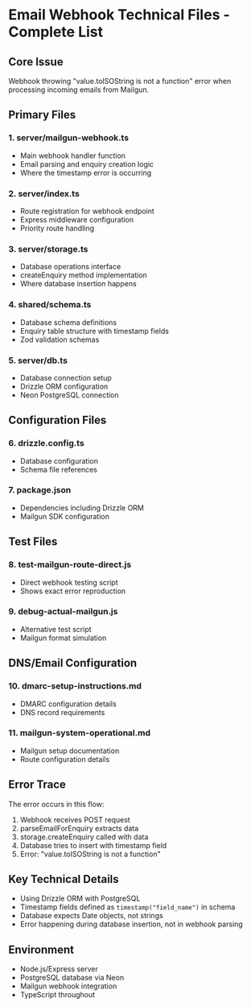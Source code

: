 # Email Webhook Technical Files - Complete List

## Core Issue
Webhook throwing "value.toISOString is not a function" error when processing incoming emails from Mailgun.

## Primary Files

### 1. server/mailgun-webhook.ts
- Main webhook handler function
- Email parsing and enquiry creation logic
- Where the timestamp error is occurring

### 2. server/index.ts
- Route registration for webhook endpoint
- Express middleware configuration
- Priority route handling

### 3. server/storage.ts
- Database operations interface
- createEnquiry method implementation
- Where database insertion happens

### 4. shared/schema.ts
- Database schema definitions
- Enquiry table structure with timestamp fields
- Zod validation schemas

### 5. server/db.ts
- Database connection setup
- Drizzle ORM configuration
- Neon PostgreSQL connection

## Configuration Files

### 6. drizzle.config.ts
- Database configuration
- Schema file references

### 7. package.json
- Dependencies including Drizzle ORM
- Mailgun SDK configuration

## Test Files

### 8. test-mailgun-route-direct.js
- Direct webhook testing script
- Shows exact error reproduction

### 9. debug-actual-mailgun.js
- Alternative test script
- Mailgun format simulation

## DNS/Email Configuration

### 10. dmarc-setup-instructions.md
- DMARC configuration details
- DNS record requirements

### 11. mailgun-system-operational.md
- Mailgun setup documentation
- Route configuration details

## Error Trace
The error occurs in this flow:
1. Webhook receives POST request
2. parseEmailForEnquiry extracts data
3. storage.createEnquiry called with data
4. Database tries to insert with timestamp field
5. Error: "value.toISOString is not a function"

## Key Technical Details
- Using Drizzle ORM with PostgreSQL
- Timestamp fields defined as `timestamp("field_name")` in schema
- Database expects Date objects, not strings
- Error happening during database insertion, not in webhook parsing

## Environment
- Node.js/Express server
- PostgreSQL database via Neon
- Mailgun webhook integration
- TypeScript throughout